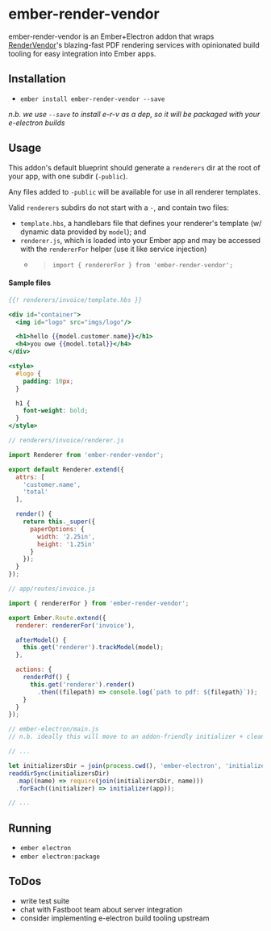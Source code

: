# ember-render-vendor

ember-render-vendor is an Ember+Electron addon that wraps
[RenderVendor](https://github.com/isleofcode/render-vendor)'s blazing-fast PDF
rendering services with opinionated build tooling for easy integration into
Ember apps.

## Installation

* `ember install ember-render-vendor --save`

_n.b. we use `--save` to install e-r-v as a dep, so it will be packaged with
your e-electron builds_

## Usage

This addon's default blueprint should generate a `renderers` dir at the root
of your app, with one subdir (`-public`).

Any files added to `-public` will be available for use in all renderer
templates.

Valid `renderers` subdirs do not start with a `-`, and contain two files:

* `template.hbs`, a handlebars file that defines your renderer's template (w/ dynamic data provided by `model`); and
* `renderer.js`, which is loaded into your Ember app and may be accessed with the `rendererFor` helper (use it like service injection)
    * > `import { rendererFor } from 'ember-render-vendor';`


#### Sample files
```handlebars
{{! renderers/invoice/template.hbs }}

<div id="container">
  <img id="logo" src="imgs/logo"/>

  <h1>hello {{model.customer.name}}</h1>
  <h4>you owe {{model.total}}</h4>
</div>

<style>
  #logo {
    padding: 10px;
  }

  h1 {
    font-weight: bold;
  }
</style>
```

```javascript
// renderers/invoice/renderer.js

import Renderer from 'ember-render-vendor';

export default Renderer.extend({
  attrs: [
    'customer.name',
    'total'
  ],

  render() {
    return this._super({
      paperOptions: {
        width: '2.25in',
        height: '1.25in'
      }
    });
  }
});
```

```javascript
// app/routes/invoice.js

import { rendererFor } from 'ember-render-vendor';

export Ember.Route.extend({
  renderer: rendererFor('invoice'),

  afterModel() {
    this.get('renderer').trackModel(model);
  },

  actions: {
    renderPdf() {
      this.get('renderer').render()
        .then((filepath) => console.log(`path to pdf: ${filepath}`));
    }
  }
});
```

```javascript
// ember-electron/main.js
// n.b. ideally this will move to an addon-friendly initializer + cleanup story upstream

// ...

let initializersDir = join(process.cwd(), 'ember-electron', 'initializers');
readdirSync(initializersDir)
  .map((name) => require(join(initializersDir, name)))
  .forEach((initializer) => initializer(app));

// ...
```

## Running

* `ember electron`
* `ember electron:package`

## ToDos

* write test suite
* chat with Fastboot team about server integration
* consider implementing e-electron build tooling upstream
